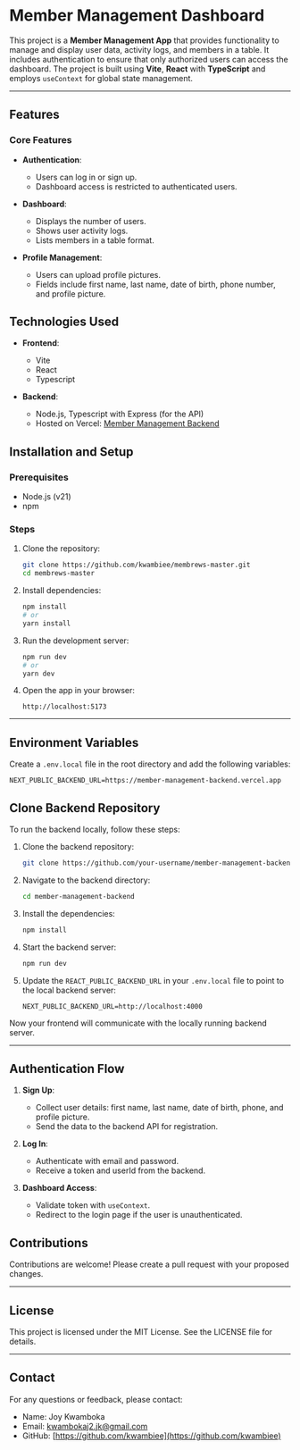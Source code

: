 # Member Management Dashboard

This project is a **Member Management App** that provides functionality to manage and display user data, activity logs, and members in a table. It includes authentication to ensure that only authorized users can access the dashboard. The project is built using **Vite**, **React** with **TypeScript** and employs `useContext` for global state management.

---

## Features

### Core Features
- **Authentication**:
  - Users can log in or sign up.
  - Dashboard access is restricted to authenticated users.
  
- **Dashboard**:
  - Displays the number of users.
  - Shows user activity logs.
  - Lists members in a table format.

- **Profile Management**:
  - Users can upload profile pictures.
  - Fields include first name, last name, date of birth, phone number, and profile picture.


## Technologies Used

- **Frontend**:
  - Vite
  - React
  - Typescript

- **Backend**:
  - Node.js, Typescript with Express (for the API)
  - Hosted on Vercel: [Member Management Backend](https://member-management-backend.vercel.app)

## Installation and Setup

### Prerequisites
- Node.js (v21)
- npm

### Steps
1. Clone the repository:
   ```bash
   git clone https://github.com/kwambiee/membrews-master.git
   cd membrews-master
   ```

2. Install dependencies:
   ```bash
   npm install
   # or
   yarn install
   ```

3. Run the development server:
   ```bash
   npm run dev
   # or
   yarn dev
   ```

4. Open the app in your browser:
   ```
   http://localhost:5173
   ```

---

## Environment Variables

Create a `.env.local` file in the root directory and add the following variables:

```env
NEXT_PUBLIC_BACKEND_URL=https://member-management-backend.vercel.app
```

## Clone Backend Repository

To run the backend locally, follow these steps:

1. Clone the backend repository:
   ```bash
   git clone https://github.com/your-username/member-management-backend.git
   ```

2. Navigate to the backend directory:
   ```bash
   cd member-management-backend
   ```

3. Install the dependencies:
   ```bash
   npm install
   ```

4. Start the backend server:
   ```bash
   npm run dev
   ```

5. Update the `REACT_PUBLIC_BACKEND_URL` in your `.env.local` file to point to the local backend server:
   ```env
   NEXT_PUBLIC_BACKEND_URL=http://localhost:4000
   ```

Now your frontend will communicate with the locally running backend server.

---

## Authentication Flow

1. **Sign Up**:
   - Collect user details: first name, last name, date of birth, phone, and profile picture.
   - Send the data to the backend API for registration.

2. **Log In**:
   - Authenticate with email and password.
   - Receive a token and userId from the backend.

3. **Dashboard Access**:
   - Validate token with `useContext`.
   - Redirect to the login page if the user is unauthenticated.



## Contributions

Contributions are welcome! Please create a pull request with your proposed changes.

---

## License

This project is licensed under the MIT License. See the LICENSE file for details.

---

## Contact

For any questions or feedback, please contact:
- Name: Joy Kwamboka
- Email: [kwambokaj2.jk@gmail.com](mailto:kwambokaj2.jk@gmail.com)
- GitHub: [https://github.com/kwambiee](https://github.com/kwambiee)


